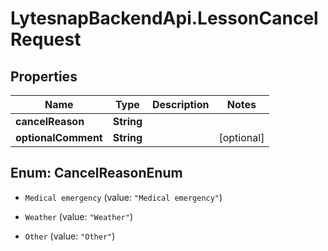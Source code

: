 # LytesnapBackendApi.LessonCancelRequest

## Properties

Name | Type | Description | Notes
------------ | ------------- | ------------- | -------------
**cancelReason** | **String** |  | 
**optionalComment** | **String** |  | [optional] 



## Enum: CancelReasonEnum


* `Medical emergency` (value: `"Medical emergency"`)

* `Weather` (value: `"Weather"`)

* `Other` (value: `"Other"`)




